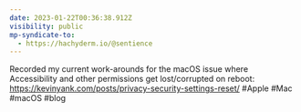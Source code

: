 ```yaml
---
date: 2023-01-22T00:36:38.912Z
visibility: public
mp-syndicate-to:
  - https://hachyderm.io/@sentience
---
```

Recorded my current work-arounds for the macOS issue where Accessibility and other permissions get lost/corrupted on reboot: https://kevinyank.com/posts/privacy-security-settings-reset/ #Apple #Mac #macOS #blog
